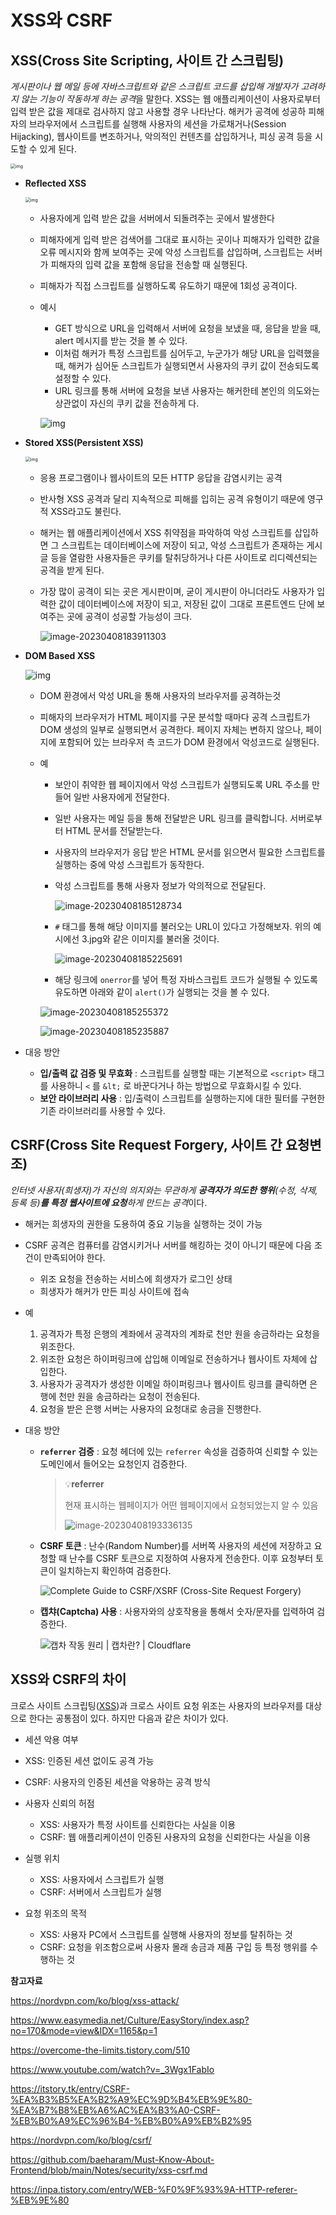 # XSS와 CSRF

## XSS(Cross Site Scripting, 사이트 간 스크립팅)

*게시판이나 웹 메일 등에 자바스크립트와 같은 스크립트 코드를 삽입해 개발자가 고려하지 않는 기능이 작동하게 하는 공격*을 말한다. XSS는 웹 애플리케이션이 사용자로부터 입력 받은 값을 제대로 검사하지 않고 사용할 경우 나타난다. 해커가 공격에 성공하 피해자의 브라우저에서 스크립트를 실행해 사용자의 세션을 가로채거나(Session Hijacking), 웹사이트를 변조하거나, 악의적인 컨텐츠를 삽입하거나, 피싱 공격 등을 시도할 수 있게 된다.

<img src="assets/img-1680945097934-1.png" alt="img" style="zoom:50%;" />



- **Reflected XSS**

  <img src="assets/img-1680945241451-7.png" alt="img" style="zoom: 50%;" />

  - 사용자에게 입력 받은 값을 서버에서 되돌려주는 곳에서 발생한다

  -  피해자에게 입력 받은 검색어를 그대로 표시하는 곳이나 피해자가 입력한 값을 오류 메시지와 함께 보여주는 곳에 악성 스크립트를 삽입하며, 스크립트는 서버가 피해자의 입력 값을 포함해 응답을 전송할 때 실행된다.

  - 피해자가 직접 스크립트를 실행하도록 유도하기 때문에 1회성 공격이다.

  - 예시

    - GET 방식으로 URL을 입력해서 서버에 요청을 보냈을 때, 응답을 받을 때, alert 메시지를 받는 것을 볼 수 있다. 
    - 이처럼 해커가 특정 스크립트를 심어두고, 누군가가 해당 URL을 입력했을 때, 해커가 심어둔 스크립트가 실행되면서 사용자의 쿠키 값이 전송되도록 설정할 수 있다. 
    - URL 링크를 통해 서버에 요청을 보낸 사용자는 해커한테 본인의 의도와는 상관없이 자신의 쿠키 값을 전송하게 다.

    ![img](assets/img-1680945368757-10.png)

    

- **Stored XSS(Persistent XSS)**

  <img src="assets/img-1680945174612-4.png" alt="img" style="zoom: 50%;" />

  - 응용 프로그램이나 웹사이트의 모든 HTTP 응답을 감염시키는 공격

  - 반사형 XSS 공격과 달리 지속적으로 피해를 입히는 공격 유형이기 때문에 영구적 XSS라고도 불린다.

  - 해커는 웹 애플리케이션에서 XSS 취약점을 파악하여 악성 스크립트를 삽입하면 그 스크립트는 데이터베이스에 저장이 되고, 악성 스크립트가 존재하는 게시글 등을 열람한 사용자들은 쿠키를 탈취당하거나 다른 사이트로 리디렉션되는 공격을 받게 된다.

  - 가장 많이 공격이 되는 곳은 게시판이며, 굳이 게시판이 아니더라도 사용자가 입력한 값이 데이터베이스에 저장이 되고, 저장된 값이 그대로 프론트엔드 단에 보여주는 곳에 공격이 성공할 가능성이 크다.

    ![image-20230408183911303](assets/image-20230408183911303.png)

    

- **DOM Based XSS**

  ![img](assets/dom-based-cross-site-scripting-1.jpeg)

  - DOM 환경에서 악성 URL을 통해 사용자의 브라우저를 공격하는것

  - 피해자의 브라우저가 HTML 페이지를 구문 분석할 때마다 공격 스크립트가 DOM 생성의 일부로 실행되면서 공격한다. 페이지 자체는 변하지 않으나, 페이지에 포함되어 있는 브라우저 측 코드가 DOM 환경에서 악성코드로 실행된다. 

  - 예

    - 보안이 취약한 웹 페이지에서 악성 스크립트가 실행되도록 URL 주소를 만들어 일반 사용자에게 전달한다.

    - 일반 사용자는 메일 등을 통해 전달받은 URL 링크를 클릭합니다. 서버로부터 HTML 문서를 전달받는다.

    - 사용자의 브라우저가 응답 받은 HTML 문서를 읽으면서 필요한 스크립트를 실행하는 중에 악성 스크립트가 동작한다.

    - 악성 스크립트를 통해 사용자 정보가 악의적으로 전달된다.

      ![image-20230408185128734](assets/image-20230408185128734.png)

    - `#` 태그를 통해 해당 이미지를 불러오는 URL이 있다고 가정해보자. 위의 예시에선 3.jpg와 같은 이미지를 불러올 것이다.

      ![image-20230408185225691](assets/image-20230408185225691.png)

    - 해당 링크에 `onerror`를 넣어 특정 자바스크립트 코드가 실행될 수 있도록 유도하면 아래와 같이 `alert()`가 실행되는 것을 볼 수 있다.

    ![image-20230408185255372](assets/image-20230408185255372.png)

    ![image-20230408185235887](assets/image-20230408185235887.png)

- 대응 방안
  - **입/출력 값 검증 및 무효화** : 스크립트를 실행할 때는 기본적으로 `<script>` 태그를 사용하니 `<` 를 `&lt;` 로 바꾼다거나 하는 방법으로 무효화시킬 수 있다.
  - **보안 라이브러리 사용** : 입/출력이 스크립트를 실행하는지에 대한 필터를 구현한 기존 라이브러리를 사용할 수 있다.



## CSRF(Cross Site Request Forgery, 사이트 간 요청변조)

*인터넷 사용자(희생자)가 자신의 의지와는 무관하게 **공격자가 의도한 행위**(수정, 삭제, 등록 등)**를 특정 웹사이트에 요청**하게 만드는 공격*이다.

- 해커는 희생자의 권한을 도용하여 중요 기능을 실행하는 것이 가능

- CSRF 공격은 컴퓨터를 감염시키거나 서버를 해킹하는 것이 아니기 때문에 다음 조건이 만족되어야 한다.
  - 위조 요청을 전송하는 서비스에 희생자가 로그인 상태
  - 희생자가 해커가 만든 피싱 사이트에 접속
  
- 예
  1. 공격자가 특정 은행의 계좌에서 공격자의 계좌로 천만 원을 송금하라는 요청을 위조한다.
  2. 위조한 요청은 하이퍼링크에 삽입해 이메일로 전송하거나 웹사이트 자체에 삽입한다.
  3. 사용자가 공격자가 생성한 이메일 하이퍼링크나 웹사이트 링크를 클릭하면 은행에 천만 원을 송금하라는 요청이 전송된다.
  4. 요청을 받은 은행 서버는 사용자의 요청대로 송금을 진행한다.
  
- 대응 방안

  - **`referrer` 검증** : 요청 헤더에 있는 `referrer` 속성을 검증하여 신뢰할 수 있는 도메인에서 들어오는 요청인지 검증한다.

    > 💡**referrer**
    >
    > 현재 표시하는 웹페이지가 어떤 웹페이지에서 요청되었는지 알 수 있음
    >
    > ![image-20230408193336135](assets/image-20230408193336135.png)

  - **CSRF 토큰** : 난수(Random Number)를 서버쪽 사용자의 세션에 저장하고 요청할 때 난수를 CSRF 토큰으로 지정하여 사용자게 전송한다. 이후 요청부터 토큰이 일치하는지 확인하여 검증한다.

    ![Complete Guide to CSRF/XSRF (Cross-Site Request Forgery)](assets/csrf-token-double-submit_hu90d048799698bcd6436029883cf6212e_37810_636x0_resize_box_3.png)

  - **캡챠(Captcha) 사용** : 사용자와의 상호작용을 통해서 숫자/문자를 입력하여 검증한다.

    ![캡차 작동 원리 | 캡차란? | Cloudflare](assets/captcha.png)




## XSS와 CSRF의 차이

크로스 사이트 스크립팅([XSS](https://nordvpn.com/ko/blog/xss-attack/))과 크로스 사이트 요청 위조는 사용자의 브라우저를 대상으로 한다는 공통점이 있다. 하지만 다음과 같은 차이가 있다.

-  세션 악용 여부
  - XSS: 인증된 세션 없이도 공격 가능
  - CSRF: 사용자의 인증된 세션을 악용하는 공격 방식

- 사용자 신뢰의 허점
  - XSS: 사용자가 특정 사이트를 신뢰한다는 사실을 이용
  - CSRF: 웹 애플리케이션이 인증된 사용자의 요청을 신뢰한다는 사실을 이용
- 실행 위치
  - XSS: 사용자에서 스크립트가 실행
  - CSRF: 서버에서 스크립트가 실행
- 요청 위조의 목적
  - XSS: 사용자 PC에서 스크립트를 실행해 사용자의 정보를 탈취하는 것
  - CSRF: 요청을 위조함으로써 사용자 몰래 송금과 제품 구입 등 특정 행위를 수행하는 것



**참고자료**

https://nordvpn.com/ko/blog/xss-attack/

https://www.easymedia.net/Culture/EasyStory/index.asp?no=170&mode=view&IDX=1165&p=1

https://overcome-the-limits.tistory.com/510

https://www.youtube.com/watch?v=_3Wgx1FabIo

https://itstory.tk/entry/CSRF-%EA%B3%B5%EA%B2%A9%EC%9D%B4%EB%9E%80-%EA%B7%B8%EB%A6%AC%EA%B3%A0-CSRF-%EB%B0%A9%EC%96%B4-%EB%B0%A9%EB%B2%95

https://nordvpn.com/ko/blog/csrf/

https://github.com/baeharam/Must-Know-About-Frontend/blob/main/Notes/security/xss-csrf.md

https://inpa.tistory.com/entry/WEB-%F0%9F%93%9A-HTTP-referer-%EB%9E%80